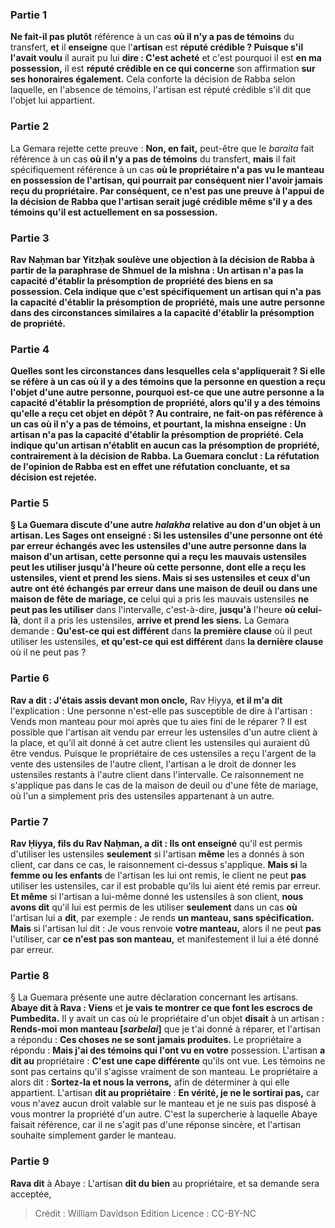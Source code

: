 
### Partie 1
<b>Ne fait-il pas plutôt</b> référence à un cas <b>où il n'y a pas de témoins</b> du transfert, <b>et</b> il <b>enseigne</b> que l'<b>artisan</b> est <b>réputé crédible ? Puisque s'il l'avait voulu</b> il aurait pu lui <b>dire : C'est acheté</b> et c'est pourquoi il est <b>en ma possession,</b> il est <b>réputé crédible en ce qui concerne</b> son affirmation <b>sur ses honoraires également.</b> Cela conforte la décision de Rabba selon laquelle, en l'absence de témoins, l'artisan est réputé crédible s'il dit que l'objet lui appartient.

### Partie 2
La Gemara rejette cette preuve : <b>Non, en fait,</b> peut-être que le <i>baraita</i> fait référence à un cas <b>où il n'y a pas de témoins</b> du transfert, <b>mais</b> il fait spécifiquement référence à un cas <b>où le propriétaire <b>n'a pas vu</b> le manteau en possession de l'artisan, qui pourrait par conséquent nier l'avoir jamais reçu du propriétaire. Par conséquent, ce n'est pas une preuve à l'appui de la décision de Rabba que l'artisan serait jugé crédible même s'il y a des témoins qu'il est actuellement en sa possession.

### Partie 3
<b>Rav Naḥman bar Yitzḥak soulève une objection</b> à la décision de Rabba à partir de la paraphrase de Shmuel de la mishna : <b>Un artisan n'a pas</b> la capacité d'établir la <b>présomption</b> de propriété des biens en sa possession. Cela indique que <b>c'est</b> spécifiquement <b>un artisan qui n'a pas</b> la capacité d'établir la <b>présomption</b> de propriété, <b>mais une autre</b> personne dans des circonstances similaires <b>a</b> la capacité d'établir la <b>présomption</b> de propriété.

### Partie 4
<b>Quelles sont les circonstances</b> dans lesquelles cela s'appliquerait ? <b>Si</b> elle se réfère à un cas <b>où il y a des témoins</b> que la personne en question a reçu l'objet d'une autre personne, <b>pourquoi</b> est-ce que <b>une autre</b> personne <b>a</b> la capacité d'établir la <b>présomption</b> de propriété, alors qu'il y a des témoins qu'elle a reçu cet objet en dépôt ? <b>Au contraire, ne fait-on pas</b> référence à un cas <b>où il n'y a pas de témoins, et</b> pourtant, la mishna <b>enseigne : Un artisan n'a pas</b> la capacité d'établir la <b>présomption</b> de propriété. Cela indique qu'un artisan n'établit en aucun cas la présomption de propriété, contrairement à la décision de Rabba. La Guemara conclut : <b>La réfutation de</b> l'opinion de <b>Rabba</b> est en effet <b>une réfutation concluante,</b> et sa décision est rejetée.

### Partie 5
§ La Guemara discute d'une autre <i>halakha</i> relative au don d'un objet à un artisan. <b>Les Sages ont enseigné :</b> Si les <b>ustensiles d'une personne ont été</b> par erreur <b>échangés avec</b> les <b>ustensiles d'une autre personne dans la maison d'un artisan, cette</b> personne qui a reçu les mauvais ustensiles <b>peut les utiliser jusqu'à</b> l'heure <b>où cette personne</b>, dont elle a reçu les ustensiles, <b>vient et prend les siens. </b> Mais si ses ustensiles et ceux d'un autre ont été échangés par erreur <b>dans une maison de deuil ou dans une maison de</b> fête de mariage, ce</b> celui qui a pris les mauvais ustensiles <b>ne peut pas les utiliser</b> dans l'intervalle, c'est-à-dire, <b>jusqu'à</b> l'heure <b>où celui-là</b>, dont il a pris les ustensiles, <b>arrive et prend les siens.</b> La Gemara demande : <b>Qu'est-ce qui est différent</b> dans <b>la première clause</b> où il peut utiliser les ustensiles, <b>et qu'est-ce qui est différent</b> dans <b>la dernière clause</b> où il ne peut pas ?

### Partie 6
<b>Rav a dit : J'étais assis devant mon oncle,</b> Rav Ḥiyya, <b>et il m'a dit</b> l'explication</b> : Une personne n'est-elle pas susceptible de dire à l'artisan : Vends mon manteau pour moi</b> après que tu aies fini de le réparer ? Il est possible que l'artisan ait vendu par erreur les ustensiles d'un autre client à la place, et qu'il ait donné à cet autre client les ustensiles qui auraient dû être vendus. Puisque le propriétaire de ces ustensiles a reçu l'argent de la vente des ustensiles de l'autre client, l'artisan a le droit de donner les ustensiles restants à l'autre client dans l'intervalle. Ce raisonnement ne s'applique pas dans le cas de la maison de deuil ou d'une fête de mariage, où l'un a simplement pris des ustensiles appartenant à un autre.

### Partie 7
<b>Rav Ḥiyya, fils du Rav Naḥman, a dit : Ils ont enseigné</b> qu'il est permis d'utiliser les ustensiles <b>seulement</b> si l'artisan <b>même</b> les a donnés à son client, car dans ce cas, le raisonnement ci-dessus s'applique. <b>Mais si</b> la <b>femme ou les enfants</b> de l'artisan les lui ont remis, le client ne peut <b>pas</b> utiliser les ustensiles, car il est probable qu'ils lui aient été remis par erreur. <b>Et même</b> si l'artisan a lui-même donné les ustensiles à son client, <b>nous avons dit</b> qu'il lui est permis de les utiliser <b>seulement</b> dans un cas <b>où</b> l'artisan lui a <b>dit</b>, par exemple : Je rends <b>un manteau, sans spécification. Mais</b> si l'artisan lui dit : Je vous renvoie <b>votre manteau,</b> alors il ne peut <b>pas</b> l'utiliser, car <b>ce n'est pas son manteau,</b> et manifestement il lui a été donné par erreur.

### Partie 8
§ La Guemara présente une autre déclaration concernant les artisans. <b>Abaye dit à Rava : Viens</b> et <b>je vais te montrer ce que font les escrocs de Pumbedita.</b> Il y avait un cas où le propriétaire d'un objet <b>disait</b> à un artisan : <b>Rends-moi</b> <b>mon manteau [<i>sarbelai</i>]</b> que je t'ai donné à réparer, et l'artisan a répondu : <b>Ces choses ne se sont jamais produites.</b> Le propriétaire a répondu : <b>Mais j'ai des témoins qui l'ont vu en votre</b> possession. L'artisan <b>a dit au</b> propriétaire : <b>C'est une cape différente</b> qu'ils ont vue. Les témoins ne sont pas certains qu'il s'agisse vraiment de son manteau. Le propriétaire a alors dit : <b>Sortez-la et nous la verrons,</b> afin de déterminer à qui elle appartient. L'artisan <b>dit au propriétaire</b> : <b>En vérité, je ne le sortirai pas,</b> car vous n'avez aucun droit valable sur le manteau et je ne suis pas disposé à vous montrer la propriété d'un autre. C'est la supercherie à laquelle Abaye faisait référence, car il ne s'agit pas d'une réponse sincère, et l'artisan souhaite simplement garder le manteau.

### Partie 9
<b>Rava dit</b> à Abaye : L'artisan <b>dit du bien</b> au propriétaire, et sa demande sera acceptée,

>Crédit : William Davidson Edition
>Licence : CC-BY-NC